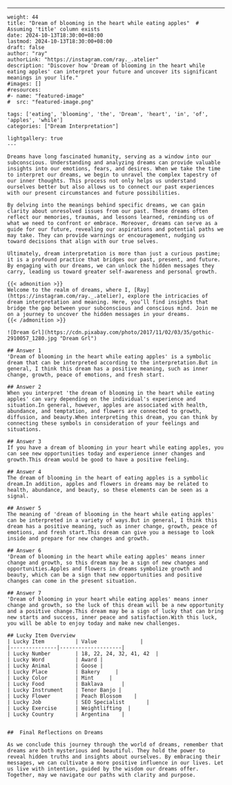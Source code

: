 ---
    weight: 44
    title: "Dream of blooming in the heart while eating apples"  # Assuming 'title' column exists
    date: 2024-10-13T18:30:00+08:00
    lastmod: 2024-10-13T18:30:00+08:00
    draft: false
    author: "ray"
    authorLink: "https://instagram.com/ray._.atelier"
    description: "Discover how 'Dream of blooming in the heart while eating apples' can interpret your future and uncover its significant meanings in your life."
    #images: []
    #resources:
    #- name: "featured-image"
    #  src: "featured-image.png"
    
    tags: ['eating', 'blooming', 'the', 'Dream', 'heart', 'in', 'of', 'apples', 'while']
    categories: ["Dream Interpretation"]
    
    lightgallery: true
    ---
    
    Dreams have long fascinated humanity, serving as a window into our subconscious. Understanding and analyzing dreams can provide valuable insights into our emotions, fears, and desires. When we take the time to interpret our dreams, we begin to unravel the complex tapestry of our inner thoughts. This process not only helps us understand ourselves better but also allows us to connect our past experiences with our present circumstances and future possibilities.
    
    By delving into the meanings behind specific dreams, we can gain clarity about unresolved issues from our past. These dreams often reflect our memories, traumas, and lessons learned, reminding us of what we need to confront or embrace. Moreover, dreams can serve as a guide for our future, revealing our aspirations and potential paths we may take. They can provide warnings or encouragement, nudging us toward decisions that align with our true selves.
    
    Ultimately, dream interpretation is more than just a curious pastime; it is a profound practice that bridges our past, present, and future. By engaging with our dreams, we can unlock the hidden messages they carry, leading us toward greater self-awareness and personal growth.
    
    {{< admonition >}}
    Welcome to the realm of dreams, where I, [Ray](https://instagram.com/ray._.atelier), explore the intricacies of dream interpretation and meaning. Here, you’ll find insights that bridge the gap between your subconscious and conscious mind. Join me on a journey to uncover the hidden messages in your dreams.
    {{< /admonition >}}
    
    ![Dream Grl](https://cdn.pixabay.com/photo/2017/11/02/03/35/gothic-2910057_1280.jpg "Dream Grl")
    
    ## Answer 1
    'Dream of blooming in the heart while eating apples' is a symbolic dream that can be interpreted according to the interpretation.But in general, I think this dream has a positive meaning, such as inner change, growth, peace of emotions, and fresh start.
    
    ## Answer 2
    When you interpret 'the dream of blooming in the heart while eating apples' can vary depending on the individual's experience and situation.In general, however, apples are associated with health, abundance, and temptation, and flowers are connected to growth, diffusion, and beauty.When interpreting this dream, you can think by connecting these symbols in consideration of your feelings and situations.
    
    ## Answer 3
    If you have a dream of blooming in your heart while eating apples, you can see new opportunities today and experience inner changes and growth.This dream would be good to have a positive feeling.
    
    ## Answer 4
    The dream of blooming in the heart of eating apples is a symbolic dream.In addition, apples and flowers in dreams may be related to health, abundance, and beauty, so these elements can be seen as a signal.
    
    ## Answer 5
    The meaning of 'dream of blooming in the heart while eating apples' can be interpreted in a variety of ways.But in general, I think this dream has a positive meaning, such as inner change, growth, peace of emotions, and fresh start.This dream can give you a message to look inside and prepare for new changes and growth.
    
    ## Answer 6
    'Dream of blooming in the heart while eating apples' means inner change and growth, so this dream may be a sign of new changes and opportunities.Apples and flowers in dreams symbolize growth and beauty, which can be a sign that new opportunities and positive changes can come in the present situation.
    
    ## Answer 7
    'Dream of blooming in your heart while eating apples' means inner change and growth, so the luck of this dream will be a new opportunity and a positive change.This dream may be a sign of lucky that can bring new starts and success, inner peace and satisfaction.With this luck, you will be able to enjoy today and make new challenges.
    
    ## Lucky Item Overview
    | Lucky Item          | Value              |
    |---------------|--------------------|
    | Lucky Number        | 18, 22, 24, 32, 41, 42  |
    | Lucky Word          | Award |
    | Lucky Animal        | Goose |
    | Lucky Place         | Bakery     |
    | Lucky Color         | Mint     |
    | Lucky Food          | Baklava      |
    | Lucky Instrument    | Tenor Banjo |
    | Lucky Flower        | Peach Blossom    |
    | Lucky Job           | SEO Specialist       |
    | Lucky Exercise      | Weightlifting  |
    | Lucky Country       | Argentina    |
    
    
    ##  Final Reflections on Dreams
    
    As we conclude this journey through the world of dreams, remember that dreams are both mysterious and beautiful. They hold the power to reveal hidden truths and insights about ourselves. By embracing their messages, we can cultivate a more positive influence in our lives. Let us live with intention, guided by the wisdom our dreams offer. Together, may we navigate our paths with clarity and purpose.
    